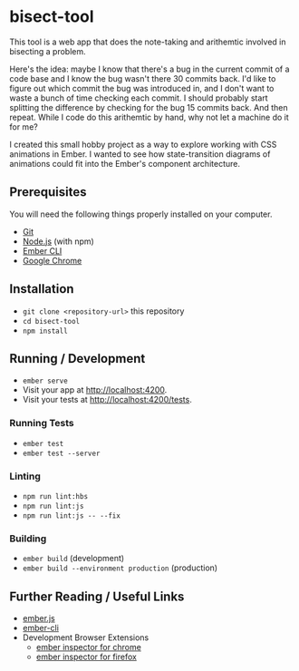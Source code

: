 # bisect-tool

This tool is a web app that does the note-taking and arithemtic involved in bisecting a problem.

Here's the idea: maybe I know that there's a bug in the current commit of a code base and I know the bug wasn't there 30 commits back. I'd like to figure out which commit the bug was introduced in, and I don't want to waste a bunch of time checking each commit. I should probably start splitting the difference by checking for the bug 15 commits back. And then repeat. While I code do this arithemtic by hand, why not let a machine do it for me?

I created this small hobby project as a way to explore working with CSS animations in Ember. I wanted to see how state-transition diagrams of animations could fit into the Ember's component architecture.

## Prerequisites

You will need the following things properly installed on your computer.

* [Git](https://git-scm.com/)
* [Node.js](https://nodejs.org/) (with npm)
* [Ember CLI](https://ember-cli.com/)
* [Google Chrome](https://google.com/chrome/)

## Installation

* `git clone <repository-url>` this repository
* `cd bisect-tool`
* `npm install`

## Running / Development

* `ember serve`
* Visit your app at [http://localhost:4200](http://localhost:4200).
* Visit your tests at [http://localhost:4200/tests](http://localhost:4200/tests).

### Running Tests

* `ember test`
* `ember test --server`

### Linting

* `npm run lint:hbs`
* `npm run lint:js`
* `npm run lint:js -- --fix`

### Building

* `ember build` (development)
* `ember build --environment production` (production)

## Further Reading / Useful Links

* [ember.js](https://emberjs.com/)
* [ember-cli](https://ember-cli.com/)
* Development Browser Extensions
  * [ember inspector for chrome](https://chrome.google.com/webstore/detail/ember-inspector/bmdblncegkenkacieihfhpjfppoconhi)
  * [ember inspector for firefox](https://addons.mozilla.org/en-US/firefox/addon/ember-inspector/)
